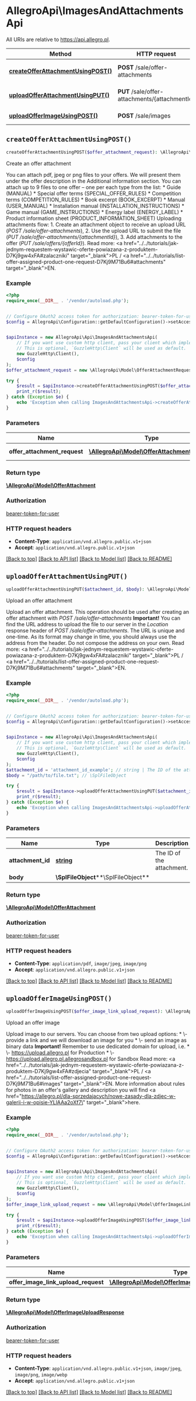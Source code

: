 # AllegroApi\ImagesAndAttachmentsApi

All URIs are relative to https://api.allegro.pl.

Method | HTTP request | Description
------------- | ------------- | -------------
[**createOfferAttachmentUsingPOST()**](ImagesAndAttachmentsApi.md#createOfferAttachmentUsingPOST) | **POST** /sale/offer-attachments | Create an offer attachment
[**uploadOfferAttachmentUsingPUT()**](ImagesAndAttachmentsApi.md#uploadOfferAttachmentUsingPUT) | **PUT** /sale/offer-attachments/{attachmentId} | Upload an offer attachment
[**uploadOfferImageUsingPOST()**](ImagesAndAttachmentsApi.md#uploadOfferImageUsingPOST) | **POST** /sale/images | Upload an offer image


## `createOfferAttachmentUsingPOST()`

```php
createOfferAttachmentUsingPOST($offer_attachment_request): \AllegroApi\Model\OfferAttachment
```

Create an offer attachment

You can attach pdf, jpeg or png files to your offers. We will present them under the offer description in the Additional information section. You can attach up to 9 files to one offer – one per each type from the list:   * Guide (MANUAL)   * Special offer terms (SPECIAL_OFFER_RULES)   * Competition terms (COMPETITION_RULES)   * Book excerpt (BOOK_EXCERPT)   * Manual (USER_MANUAL)   * Installation manual (INSTALLATION_INSTRUCTIONS)   * Game manual (GAME_INSTRUCTIONS)   * Energy label (ENERGY_LABEL)   * Product information sheet (PRODUCT_INFORMATION_SHEET)  Uploading attachments flow:   1. Create an attachment object to receive an upload URL (*POST /sale/offer-attachments*),   2. Use the upload URL to submit the file (*PUT /sale/offer-attachments/{attachmentId}*),   3. Add attachments to the offer (*PUT /sale/offers/{offerId}*).  Read more: <a href=\"../../tutorials/jak-jednym-requestem-wystawic-oferte-powiazana-z-produktem-D7Kj9gw4xFA#zalaczniki\" target=\"_blank\">PL</a> / <a href=\"../../tutorials/list-offer-assigned-product-one-request-D7Kj9M71Bu6#attachments\" target=\"_blank\">EN</a>.

### Example

```php
<?php
require_once(__DIR__ . '/vendor/autoload.php');


// Configure OAuth2 access token for authorization: bearer-token-for-user
$config = AllegroApi\Configuration::getDefaultConfiguration()->setAccessToken('YOUR_ACCESS_TOKEN');


$apiInstance = new AllegroApi\Api\ImagesAndAttachmentsApi(
    // If you want use custom http client, pass your client which implements `GuzzleHttp\ClientInterface`.
    // This is optional, `GuzzleHttp\Client` will be used as default.
    new GuzzleHttp\Client(),
    $config
);
$offer_attachment_request = new \AllegroApi\Model\OfferAttachmentRequest(); // \AllegroApi\Model\OfferAttachmentRequest | offer attachment

try {
    $result = $apiInstance->createOfferAttachmentUsingPOST($offer_attachment_request);
    print_r($result);
} catch (Exception $e) {
    echo 'Exception when calling ImagesAndAttachmentsApi->createOfferAttachmentUsingPOST: ', $e->getMessage(), PHP_EOL;
}
```

### Parameters

Name | Type | Description  | Notes
------------- | ------------- | ------------- | -------------
 **offer_attachment_request** | [**\AllegroApi\Model\OfferAttachmentRequest**](../Model/OfferAttachmentRequest.md)| offer attachment |

### Return type

[**\AllegroApi\Model\OfferAttachment**](../Model/OfferAttachment.md)

### Authorization

[bearer-token-for-user](../../README.md#bearer-token-for-user)

### HTTP request headers

- **Content-Type**: `application/vnd.allegro.public.v1+json`
- **Accept**: `application/vnd.allegro.public.v1+json`

[[Back to top]](#) [[Back to API list]](../../README.md#endpoints)
[[Back to Model list]](../../README.md#models)
[[Back to README]](../../README.md)

## `uploadOfferAttachmentUsingPUT()`

```php
uploadOfferAttachmentUsingPUT($attachment_id, $body): \AllegroApi\Model\OfferAttachment
```

Upload an offer attachment

Upload an offer attachment. This operation should be used after creating an offer attachment with *POST /sale/offer-attachments* **Important!** You can find the URL address to upload the file to our server in the *Location* response header of *POST /sale/offer-attachments*. The URL is unique and one-time. As its format may change in time, you should always use the address from the header. Do not compose the address on your own. Read more: <a href=\"../../tutorials/jak-jednym-requestem-wystawic-oferte-powiazana-z-produktem-D7Kj9gw4xFA#zalaczniki\" target=\"_blank\">PL</a> / <a href=\"../../tutorials/list-offer-assigned-product-one-request-D7Kj9M71Bu6#attachments\" target=\"_blank\">EN</a>.

### Example

```php
<?php
require_once(__DIR__ . '/vendor/autoload.php');


// Configure OAuth2 access token for authorization: bearer-token-for-user
$config = AllegroApi\Configuration::getDefaultConfiguration()->setAccessToken('YOUR_ACCESS_TOKEN');


$apiInstance = new AllegroApi\Api\ImagesAndAttachmentsApi(
    // If you want use custom http client, pass your client which implements `GuzzleHttp\ClientInterface`.
    // This is optional, `GuzzleHttp\Client` will be used as default.
    new GuzzleHttp\Client(),
    $config
);
$attachment_id = 'attachment_id_example'; // string | The ID of the attachment.
$body = "/path/to/file.txt"; // \SplFileObject

try {
    $result = $apiInstance->uploadOfferAttachmentUsingPUT($attachment_id, $body);
    print_r($result);
} catch (Exception $e) {
    echo 'Exception when calling ImagesAndAttachmentsApi->uploadOfferAttachmentUsingPUT: ', $e->getMessage(), PHP_EOL;
}
```

### Parameters

Name | Type | Description  | Notes
------------- | ------------- | ------------- | -------------
 **attachment_id** | [**string**](../Model/.md)| The ID of the attachment. |
 **body** | **\SplFileObject****\SplFileObject**|  | [optional]

### Return type

[**\AllegroApi\Model\OfferAttachment**](../Model/OfferAttachment.md)

### Authorization

[bearer-token-for-user](../../README.md#bearer-token-for-user)

### HTTP request headers

- **Content-Type**: `application/pdf`, `image/jpeg`, `image/png`
- **Accept**: `application/vnd.allegro.public.v1+json`

[[Back to top]](#) [[Back to API list]](../../README.md#endpoints)
[[Back to Model list]](../../README.md#models)
[[Back to README]](../../README.md)

## `uploadOfferImageUsingPOST()`

```php
uploadOfferImageUsingPOST($offer_image_link_upload_request): \AllegroApi\Model\OfferImageUploadResponse
```

Upload an offer image

Upload image to our servers. You can choose from two upload options:   * \\- provide a link and we will download an image for you   * \\- send an image as binary data  **Important!** Remember to use dedicated domain for upload, i.e.   * \\- https://upload.allegro.pl for Production   * \\- https://upload.allegro.pl.allegrosandbox.pl for Sandbox  Read more: <a href=\"../../tutorials/jak-jednym-requestem-wystawic-oferte-powiazana-z-produktem-D7Kj9gw4xFA#zdjecia\" target=\"_blank\">PL</a> / <a href=\"../../tutorials/list-offer-assigned-product-one-request-D7Kj9M71Bu6#images\" target=\"_blank\">EN</a>. More information about rules for photos in an offer's gallery and description you will find <a href=\"https://allegro.pl/dla-sprzedajacych/nowe-zasady-dla-zdjec-w-galerii-i-w-opisie-YLlAAa2oXf7\" target=\"_blank\">here</a>.

### Example

```php
<?php
require_once(__DIR__ . '/vendor/autoload.php');


// Configure OAuth2 access token for authorization: bearer-token-for-user
$config = AllegroApi\Configuration::getDefaultConfiguration()->setAccessToken('YOUR_ACCESS_TOKEN');


$apiInstance = new AllegroApi\Api\ImagesAndAttachmentsApi(
    // If you want use custom http client, pass your client which implements `GuzzleHttp\ClientInterface`.
    // This is optional, `GuzzleHttp\Client` will be used as default.
    new GuzzleHttp\Client(),
    $config
);
$offer_image_link_upload_request = new \AllegroApi\Model\OfferImageLinkUploadRequest(); // \AllegroApi\Model\OfferImageLinkUploadRequest

try {
    $result = $apiInstance->uploadOfferImageUsingPOST($offer_image_link_upload_request);
    print_r($result);
} catch (Exception $e) {
    echo 'Exception when calling ImagesAndAttachmentsApi->uploadOfferImageUsingPOST: ', $e->getMessage(), PHP_EOL;
}
```

### Parameters

Name | Type | Description  | Notes
------------- | ------------- | ------------- | -------------
 **offer_image_link_upload_request** | [**\AllegroApi\Model\OfferImageLinkUploadRequest**](../Model/OfferImageLinkUploadRequest.md)|  |

### Return type

[**\AllegroApi\Model\OfferImageUploadResponse**](../Model/OfferImageUploadResponse.md)

### Authorization

[bearer-token-for-user](../../README.md#bearer-token-for-user)

### HTTP request headers

- **Content-Type**: `application/vnd.allegro.public.v1+json`, `image/jpeg`, `image/png`, `image/webp`
- **Accept**: `application/vnd.allegro.public.v1+json`

[[Back to top]](#) [[Back to API list]](../../README.md#endpoints)
[[Back to Model list]](../../README.md#models)
[[Back to README]](../../README.md)
